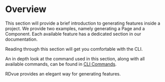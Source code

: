 # Overview

This section will provide a brief introduction to generating features inside a project. We provide two examples, namely generating a Page and a Component. Each available feature has a dedicated section in our documentation.

Reading through this section will get you comfortable with the CLI.

An in depth look at the command used in this section, along with all available commands, can be found in [CLI Commands](CLI-Commands.md#cli-commands-1).

RDvue provides an elegant way for generating features.
